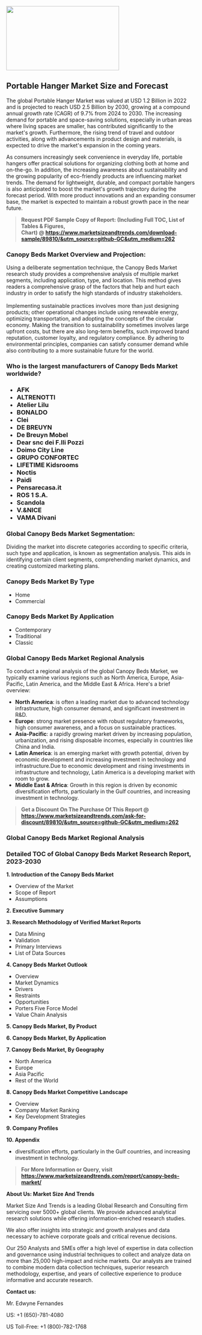 <p><img class="alignnone size-medium wp-image-20088" src="https://ffe5etoiles.com/wp-content/uploads/2024/12/MST1-300x171.png" alt="" width="300" height="171" /></p><h2>Portable Hanger Market Size and Forecast</h2><p>The global Portable Hanger Market was valued at USD 1.2 Billion in 2022 and is projected to reach USD 2.5 Billion by 2030, growing at a compound annual growth rate (CAGR) of 9.7% from 2024 to 2030. The increasing demand for portable and space-saving solutions, especially in urban areas where living spaces are smaller, has contributed significantly to the market's growth. Furthermore, the rising trend of travel and outdoor activities, along with advancements in product design and materials, is expected to drive the market's expansion in the coming years.</p><p>As consumers increasingly seek convenience in everyday life, portable hangers offer practical solutions for organizing clothing both at home and on-the-go. In addition, the increasing awareness about sustainability and the growing popularity of eco-friendly products are influencing market trends. The demand for lightweight, durable, and compact portable hangers is also anticipated to boost the market's growth trajectory during the forecast period. With more product innovations and an expanding consumer base, the market is expected to maintain a robust growth pace in the near future.</p></p><blockquote id="" class=""><strong>Request PDF Sample Copy of Report: (Including Full TOC, List of Tables &amp; Figures, Chart)&nbsp;@&nbsp;<strong><a href="https://www.marketsizeandtrends.com/download-sample/89810/&utm_source=github-GC&utm_medium=262" target="_blank">https://www.marketsizeandtrends.com/download-sample/89810/&utm_source=github-GC&utm_medium=262</a></strong></strong></blockquote><h3 id="" class="">Canopy Beds Market&nbsp;Overview and Projection:</h3><p id="" class="">Using a deliberate segmentation technique, the Canopy Beds Market research study provides a comprehensive analysis of multiple market segments, including application, type, and location. This method gives readers a comprehensive grasp of the factors that help and hurt each industry in order to satisfy the high standards of industry stakeholders. <br /> <br />Implementing sustainable practices involves more than just designing products; other operational changes include using renewable energy, optimizing transportation, and adopting the concepts of the circular economy. Making the transition to sustainability sometimes involves large upfront costs, but there are also long-term benefits, such improved brand reputation, customer loyalty, and regulatory compliance. By adhering to environmental principles, companies can satisfy consumer demand while also contributing to a more sustainable future for the world.</p><h3 id="" class="">Who is the largest manufacturers of&nbsp;Canopy Beds Market worldwide?</h3><h3 class=""><p><ul><li>AFK </li><li> ALTRENOTTI </li><li> Atelier Lilu </li><li> BONALDO </li><li> Clei </li><li> DE BREUYN </li><li> De Breuyn Mobel </li><li> Dear snc dei F.lli Pozzi </li><li> Doimo City Line </li><li> GRUPO CONFORTEC </li><li> LIFETIME Kidsrooms </li><li> Noctis </li><li> Paidi </li><li> Pensarecasa.it </li><li> ROS 1 S.A. </li><li> Scandola </li><li> V.&NICE </li><li> VAMA Divani</li></ul></p></h3><h3 id="" class="">Global&nbsp;Canopy Beds Market Segmentation:</h3><p id="" class="">Dividing the market into discrete categories according to specific criteria, such type and application, is known as segmentation analysis. This aids in identifying certain client segments, comprehending market dynamics, and creating customized marketing plans.</p><h3 id="" class="">Canopy Beds Market&nbsp;By Type</h3><p><p><ul><li>Home</li><li> Commercial</p></li></ul></p></p><h3 id="" class="">Canopy Beds Market&nbsp;By Application</h3><p class=""><p><ul><li>Contemporary</li><li> Traditional</li><li> Classic</li></ul></p></p><h3 id="" class="">Global Canopy Beds Market Regional Analysis</h3><p id="" class="">To conduct a regional analysis of the global Canopy Beds Market, we typically examine various regions such as North America, Europe, Asia-Pacific, Latin America, and the Middle East &amp; Africa. Here's a brief overview:</p><ul><li><strong>North America</strong>: is often a leading market due to advanced technology infrastructure, high consumer demand, and significant investment in R&amp;D.</li><li><strong>Europe</strong>: strong market presence with robust regulatory frameworks, high consumer awareness, and a focus on sustainable practices.</li><li><strong>Asia-Pacific</strong>: a rapidly growing market driven by increasing population, urbanization, and rising disposable incomes, especially in countries like China and India.</li><li><strong>Latin America</strong>: is an emerging market with growth potential, driven by economic development and increasing investment in technology and infrastructure.Due to economic development and rising investments in infrastructure and technology, Latin America is a developing market with room to grow.</li><li><strong>Middle East &amp; Africa</strong>: Growth in this region is driven by economic diversification efforts, particularly in the Gulf countries, and increasing investment in technology.</li></ul><blockquote id="" class=""><strong>Get a Discount On The Purchase Of This Report @ <strong><a href="https://www.marketsizeandtrends.com/ask-for-discount/89810/&utm_source=github-GC&utm_medium=262" target="_blank">https://www.marketsizeandtrends.com/ask-for-discount/89810/&utm_source=github-GC&utm_medium=262</a></strong></strong></blockquote><h3 id="" class="">Global Canopy Beds Market Regional Analysis</h3><h3 id="" class="">Detailed TOC of Global Canopy Beds Market Research Report, 2023-2030</h3><p id="" class=""><strong>1. Introduction of the Canopy Beds Market</strong></p><ul><li>Overview of the Market</li><li>Scope of Report</li><li>Assumptions</li></ul><p id="" class=""><strong>2. Executive Summary</strong></p><p id="" class=""><strong>3. Research Methodology of Verified Market Reports</strong></p><ul><li>Data Mining</li><li>Validation</li><li>Primary Interviews</li><li>List of Data Sources</li></ul><p id="" class=""><strong>4. Canopy Beds Market Outlook</strong></p><ul><li>Overview</li><li>Market Dynamics</li><li>Drivers</li><li>Restraints</li><li>Opportunities</li><li>Porters Five Force Model</li><li>Value Chain Analysis</li></ul><p id="" class=""><strong>5. Canopy Beds Market, By Product</strong></p><p id="" class=""><strong>6. Canopy Beds Market, By Application</strong></p><p id="" class=""><strong>7. Canopy Beds Market, By Geography</strong></p><ul><li>North America</li><li>Europe</li><li>Asia Pacific</li><li>Rest of the World</li></ul><p id="" class=""><strong>8. Canopy Beds Market Competitive Landscape</strong></p><ul><li>Overview</li><li>Company Market Ranking</li><li>Key Development Strategies</li></ul><p id="" class=""><strong>9. Company Profiles</strong></p><p id="" class=""><strong>10. Appendix</strong></p><ul><li>diversification efforts, particularly in the Gulf countries, and increasing investment in technology.</li></ul><blockquote id="" class=""><strong>For More Information or Query, visit <strong><strong><a href="https://www.marketsizeandtrends.com/report/canopy-beds-market/" target="_blank">https://www.marketsizeandtrends.com/report/canopy-beds-market/</a></strong></strong></strong></blockquote><p id="" class=""><strong>About Us: Market Size And Trends</strong></p><p id="" class="">Market Size And Trends is a leading Global Research and Consulting firm servicing over 5000+ global clients. We provide advanced analytical research solutions while offering information-enriched research studies.</p><p id="" class="">We also offer insights into strategic and growth analyses and data necessary to achieve corporate goals and critical revenue decisions.</p><p id="" class="">Our 250 Analysts and SMEs offer a high level of expertise in data collection and governance using industrial techniques to collect and analyze data on more than 25,000 high-impact and niche markets. Our analysts are trained to combine modern data collection techniques, superior research methodology, expertise, and years of collective experience to produce informative and accurate research.</p><p id="" class=""><strong>Contact us:</strong></p><p id="" class="">Mr. Edwyne Fernandes</p><p id="" class="">US: +1 (650)-781-4080</p><p id="" class="">US Toll-Free: +1 (800)-782-1768</p>
